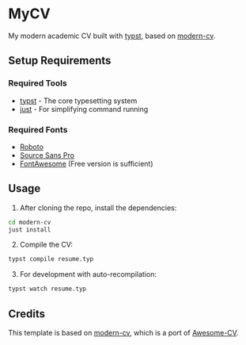 # MyCV

My modern academic CV built with [typst](https://github.com/typst/typst), based on [modern-cv](https://github.com/DeveloperPaul123/modern-cv).

## Setup Requirements

### Required Tools
- [typst](https://github.com/typst/typst) - The core typesetting system
- [just](https://github.com/casey/just) - For simplifying command running

### Required Fonts
- [Roboto](https://fonts.google.com/specimen/Roboto)
- [Source Sans Pro](https://github.com/adobe-fonts/source-sans-pro)
- [FontAwesome](https://fontawesome.com/download) (Free version is sufficient)

## Usage

1. After cloning the repo, install the dependencies:
```bash
cd modern-cv
just install
```

2. Compile the CV:
```bash
typst compile resume.typ
```

3. For development with auto-recompilation:
```bash
typst watch resume.typ
```

## Credits
This template is based on [modern-cv](https://github.com/DeveloperPaul123/modern-cv), which is a port of [Awesome-CV](https://github.com/posquit0/Awesome-CV).
